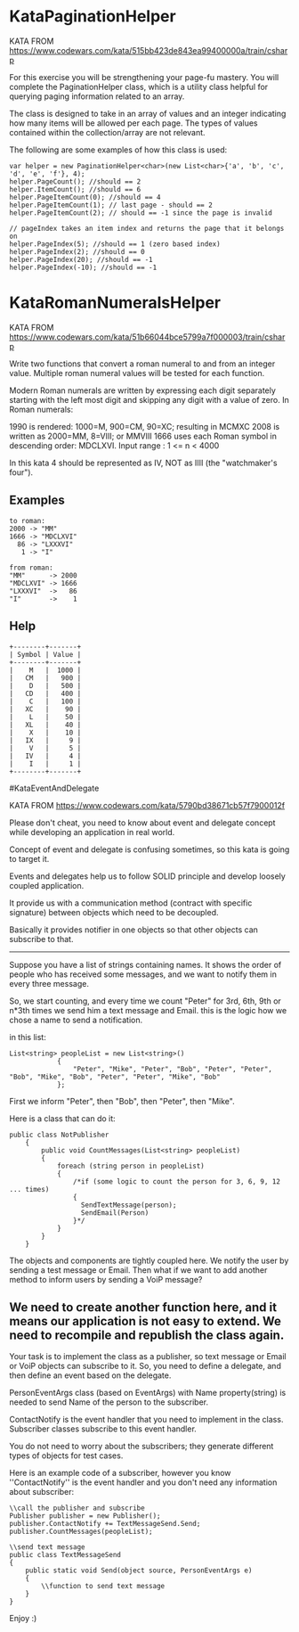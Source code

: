 # KataPaginationHelper

KATA FROM https://www.codewars.com/kata/515bb423de843ea99400000a/train/csharp

For this exercise you will be strengthening your page-fu mastery. You will complete the PaginationHelper class, which is a utility class helpful for querying paging information related to an array.

The class is designed to take in an array of values and an integer indicating how many items will be allowed per each page. The types of values contained within the collection/array are not relevant.

The following are some examples of how this class is used:
```
var helper = new PaginationHelper<char>(new List<char>{'a', 'b', 'c', 'd', 'e', 'f'}, 4);
helper.PageCount(); //should == 2
helper.ItemCount(); //should == 6
helper.PageItemCount(0); //should == 4
helper.PageItemCount(1); // last page - should == 2
helper.PageItemCount(2); // should == -1 since the page is invalid

// pageIndex takes an item index and returns the page that it belongs on
helper.PageIndex(5); //should == 1 (zero based index)
helper.PageIndex(2); //should == 0
helper.PageIndex(20); //should == -1
helper.PageIndex(-10); //should == -1
```

# KataRomanNumeralsHelper

KATA FROM https://www.codewars.com/kata/51b66044bce5799a7f000003/train/csharp

Write two functions that convert a roman numeral to and from an integer value. Multiple roman numeral values will be tested for each function.

Modern Roman numerals are written by expressing each digit separately starting with the left most digit and skipping any digit with a value of zero. In Roman numerals:

1990 is rendered: 1000=M, 900=CM, 90=XC; resulting in MCMXC
2008 is written as 2000=MM, 8=VIII; or MMVIII
1666 uses each Roman symbol in descending order: MDCLXVI.
Input range : 1 <= n < 4000

In this kata 4 should be represented as IV, NOT as IIII (the "watchmaker's four").

## Examples
```
to roman:
2000 -> "MM"
1666 -> "MDCLXVI"
  86 -> "LXXXVI"
   1 -> "I"

from roman:
"MM"      -> 2000
"MDCLXVI" -> 1666
"LXXXVI"  ->   86
"I"       ->    1
```

## Help
```
+--------+-------+
| Symbol | Value |
+--------+-------+
|    M   |  1000 |
|   CM   |   900 |
|    D   |   500 |
|   CD   |   400 |
|    C   |   100 |
|   XC   |    90 |
|    L   |    50 |
|   XL   |    40 |
|    X   |    10 |
|   IX   |     9 |
|    V   |     5 |
|   IV   |     4 |
|    I   |     1 |
+--------+-------+
```
#KataEventAndDelegate

KATA FROM https://www.codewars.com/kata/5790bd38671cb57f7900012f

Please don't cheat, you need to know about event and delegate concept while developing an application in real world.

Concept of event and delegate is confusing sometimes, so this kata is going to target it.

Events and delegates help us to follow SOLID principle and develop loosely coupled application.

It provide us with a communication method (contract with specific signature) between objects which need to be decoupled.

Basically it provides notifier in one objects so that other objects can subscribe to that.

----

Suppose you have a list of strings containing names. It shows the order of people who has received some messages, and we want to notify them in every three message.

So, we start counting, and every time we count "Peter" for 3rd, 6th, 9th or n*3th times we send him a text message and Email. this is the logic how we chose a name to send a notification.

in this list:
```
List<string> peopleList = new List<string>()
            {
                "Peter", "Mike", "Peter", "Bob", "Peter", "Peter", "Bob", "Mike", "Bob", "Peter", "Peter", "Mike", "Bob"
            };
```
First we inform "Peter", then "Bob", then "Peter", then "Mike".

Here is a class that can do it:
```
public class NotPublisher
    {
        public void CountMessages(List<string> peopleList)
        {
            foreach (string person in peopleList)
            {
                /*if (some logic to count the person for 3, 6, 9, 12 ... times)
                {
                  SendTextMessage(person);
                  SendEmail(Person)
                }*/
            }
        }
    }
```
The objects and components are tightly coupled here. We notify the user by sending a test message or Email. Then what if we want to add another method to inform users by sending a VoiP message?

We need to create another function here, and it means our application is not easy to extend. We need to recompile and republish the class again.
----
Your task is to implement the class as a publisher, so text message or Email or VoiP objects can subscribe to it. So, you need to define a delegate, and then define an event based on the delegate.

PersonEventArgs class (based on EventArgs) with Name property(string) is needed to send Name of the person to the subscriber.

ContactNotify is the event handler that you need to implement in the class. Subscriber classes subscribe to this event handler.

You do not need to worry about the subscribers; they generate different types of objects for test cases.

Here is an example code of a subscriber, however you know ''ContactNotify'' is the event handler and you don't need any information about subscriber:
```
\\call the publisher and subscribe
Publisher publisher = new Publisher();
publisher.ContactNotify += TextMessageSend.Send;
publisher.CountMessages(peopleList);

\\send text message
public class TextMessageSend
{
    public static void Send(object source, PersonEventArgs e)
    {
        \\function to send text message
    }
}
```
Enjoy :)